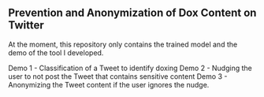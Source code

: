 
## Prevention and Anonymization of Dox Content on Twitter

At the moment, this repository only contains the trained model and the demo of the tool I developed. 

Demo 1 - Classification of a Tweet to identify doxing 
Demo 2 - Nudging the user to not post the Tweet that contains sensitive content
Demo 3 - Anonymizing the Tweet content if the user ignores the nudge.
